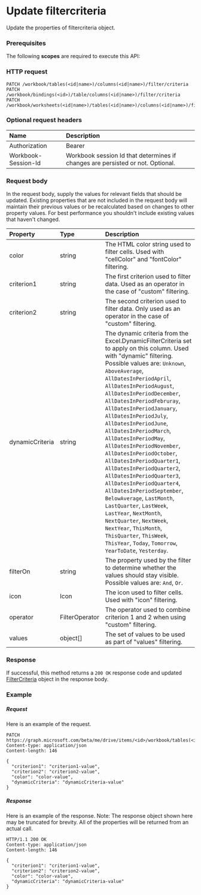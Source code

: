 # Update filtercriteria

Update the properties of filtercriteria object.
### Prerequisites
The following **scopes** are required to execute this API: 
### HTTP request
<!-- { "blockType": "ignored" } -->
```http
PATCH /workbook/tables(<id|name>)/columns(<id|name>)/filter/criteria
PATCH /workbook/bindings(<id>)/table/columns(<id|name>)/filter/criteria
PATCH /workbook/worksheets(<id|name>)/tables(<id|name>)/columns(<id|name>)/filter/criteria
```
### Optional request headers
| Name       | Description|
|:-----------|:-----------|
| Authorization  | Bearer <code>|
| Workbook-Session-Id  | Workbook session Id that determines if changes are persisted or not. Optional.|

### Request body
In the request body, supply the values for relevant fields that should be updated. Existing properties that are not included in the request body will maintain their previous values or be recalculated based on changes to other property values. For best performance you shouldn't include existing values that haven't changed.

| Property	   | Type	|Description|
|:---------------|:--------|:----------|
|color|string|The HTML color string used to filter cells. Used with "cellColor" and "fontColor" filtering.|
|criterion1|string|The first criterion used to filter data. Used as an operator in the case of "custom" filtering.|
|criterion2|string|The second criterion used to filter data. Only used as an operator in the case of "custom" filtering.|
|dynamicCriteria|string|The dynamic criteria from the Excel.DynamicFilterCriteria set to apply on this column. Used with "dynamic" filtering. Possible values are: `Unknown`, `AboveAverage`, `AllDatesInPeriodApril`, `AllDatesInPeriodAugust`, `AllDatesInPeriodDecember`, `AllDatesInPeriodFebruray`, `AllDatesInPeriodJanuary`, `AllDatesInPeriodJuly`, `AllDatesInPeriodJune`, `AllDatesInPeriodMarch`, `AllDatesInPeriodMay`, `AllDatesInPeriodNovember`, `AllDatesInPeriodOctober`, `AllDatesInPeriodQuarter1`, `AllDatesInPeriodQuarter2`, `AllDatesInPeriodQuarter3`, `AllDatesInPeriodQuarter4`, `AllDatesInPeriodSeptember`, `BelowAverage`, `LastMonth`, `LastQuarter`, `LastWeek`, `LastYear`, `NextMonth`, `NextQuarter`, `NextWeek`, `NextYear`, `ThisMonth`, `ThisQuarter`, `ThisWeek`, `ThisYear`, `Today`, `Tomorrow`, `YearToDate`, `Yesterday`.|
|filterOn|string|The property used by the filter to determine whether the values should stay visible. Possible values are: `And`, `Or`.|
|icon|Icon|The icon used to filter cells. Used with "icon" filtering.|
|operator|FilterOperator|The operator used to combine criterion 1 and 2 when using "custom" filtering.|
|values|object[]|The set of values to be used as part of "values" filtering.|

### Response
If successful, this method returns a `200 OK` response code and updated [FilterCriteria](../resources/filtercriteria.md) object in the response body.
### Example
##### Request
Here is an example of the request.
<!-- {
  "blockType": "request",
  "name": "update_filtercriteria"
}-->
```http
PATCH https://graph.microsoft.com/beta/me/drive/items/<id>/workbook/tables(<id|name>)/columns(<id|name>)/filter/criteria
Content-type: application/json
Content-length: 146

{
  "criterion1": "criterion1-value",
  "criterion2": "criterion2-value",
  "color": "color-value",
  "dynamicCriteria": "dynamicCriteria-value"
}
```
##### Response
Here is an example of the response. Note: The response object shown here may be truncated for brevity. All of the properties will be returned from an actual call.
<!-- {
  "blockType": "response",
  "truncated": true,
  "@odata.type": "microsoft.graph.filtercriteria"
} -->
```http
HTTP/1.1 200 OK
Content-type: application/json
Content-length: 146

{
  "criterion1": "criterion1-value",
  "criterion2": "criterion2-value",
  "color": "color-value",
  "dynamicCriteria": "dynamicCriteria-value"
}
```

<!-- uuid: 8fcb5dbc-d5aa-4681-8e31-b001d5168d79
2015-10-25 14:57:30 UTC -->
<!-- {
  "type": "#page.annotation",
  "description": "Update filtercriteria",
  "keywords": "",
  "section": "documentation",
  "tocPath": ""
}-->
